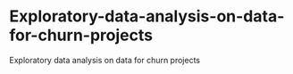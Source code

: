# Exploratory-data-analysis-on-data-for-churn-projects
Exploratory data analysis on data for churn projects
